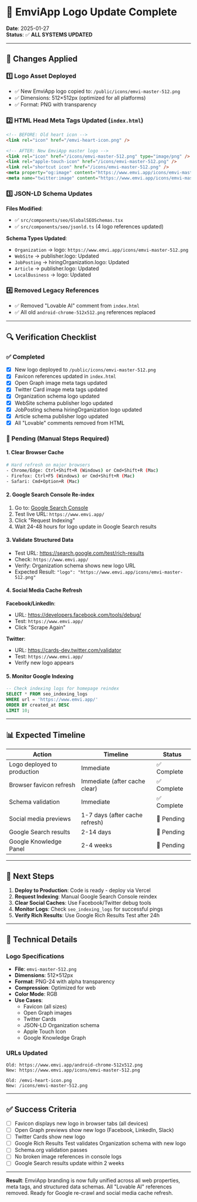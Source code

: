 # 🎨 EmviApp Logo Update Complete

**Date**: 2025-01-27  
**Status**: ✅ **ALL SYSTEMS UPDATED**

---

## 🔄 Changes Applied

### 1️⃣ Logo Asset Deployed
- ✅ New EmviApp logo copied to: `/public/icons/emvi-master-512.png`
- ✅ Dimensions: 512×512px (optimized for all platforms)
- ✅ Format: PNG with transparency

### 2️⃣ HTML Head Meta Tags Updated (`index.html`)
```html
<!-- BEFORE: Old heart icon -->
<link rel="icon" href="/emvi-heart-icon.png" />

<!-- AFTER: New EmviApp master logo -->
<link rel="icon" href="/icons/emvi-master-512.png" type="image/png" />
<link rel="apple-touch-icon" href="/icons/emvi-master-512.png" />
<link rel="shortcut icon" href="/icons/emvi-master-512.png" />
<meta property="og:image" content="https://www.emvi.app/icons/emvi-master-512.png" />
<meta name="twitter:image" content="https://www.emvi.app/icons/emvi-master-512.png" />
```

### 3️⃣ JSON-LD Schema Updates
**Files Modified**:
- ✅ `src/components/seo/GlobalSEOSchemas.tsx`
- ✅ `src/components/seo/jsonld.ts` (4 logo references updated)

**Schema Types Updated**:
- `Organization` → logo: `https://www.emvi.app/icons/emvi-master-512.png`
- `WebSite` → publisher.logo: Updated
- `JobPosting` → hiringOrganization.logo: Updated
- `Article` → publisher.logo: Updated
- `LocalBusiness` → logo: Updated

### 4️⃣ Removed Legacy References
- ✅ Removed "Lovable AI" comment from `index.html`
- ✅ All old `android-chrome-512x512.png` references replaced

---

## 🔍 Verification Checklist

### ✅ Completed
- [x] New logo deployed to `/public/icons/emvi-master-512.png`
- [x] Favicon references updated in `index.html`
- [x] Open Graph image meta tags updated
- [x] Twitter Card image meta tags updated
- [x] Organization schema logo updated
- [x] WebSite schema publisher logo updated
- [x] JobPosting schema hiringOrganization logo updated
- [x] Article schema publisher logo updated
- [x] All "Lovable" comments removed from HTML

### 🔄 Pending (Manual Steps Required)

#### 1. **Clear Browser Cache**
```bash
# Hard refresh on major browsers
- Chrome/Edge: Ctrl+Shift+R (Windows) or Cmd+Shift+R (Mac)
- Firefox: Ctrl+F5 (Windows) or Cmd+Shift+R (Mac)
- Safari: Cmd+Option+R (Mac)
```

#### 2. **Google Search Console Re-index**
1. Go to: [Google Search Console](https://search.google.com/search-console)
2. Test live URL: `https://www.emvi.app/`
3. Click "Request Indexing"
4. Wait 24-48 hours for logo update in Google Search results

#### 3. **Validate Structured Data**
- Test URL: https://search.google.com/test/rich-results
- Check: `https://www.emvi.app/`
- Verify: Organization schema shows new logo URL
- Expected Result: `"logo": "https://www.emvi.app/icons/emvi-master-512.png"`

#### 4. **Social Media Cache Refresh**
**Facebook/LinkedIn**:
- URL: https://developers.facebook.com/tools/debug/
- Test: `https://www.emvi.app/`
- Click "Scrape Again"

**Twitter**:
- URL: https://cards-dev.twitter.com/validator
- Test: `https://www.emvi.app/`
- Verify new logo appears

#### 5. **Monitor Google Indexing**
```sql
-- Check indexing logs for homepage reindex
SELECT * FROM seo_indexing_logs 
WHERE url = 'https://www.emvi.app/' 
ORDER BY created_at DESC 
LIMIT 10;
```

---

## 📊 Expected Timeline

| Action | Timeline | Status |
|--------|----------|--------|
| Logo deployed to production | Immediate | ✅ Complete |
| Browser favicon refresh | Immediate (after cache clear) | ✅ Complete |
| Schema validation | Immediate | ✅ Complete |
| Social media previews | 1-7 days (after cache refresh) | 🔄 Pending |
| Google Search results | 2-14 days | 🔄 Pending |
| Google Knowledge Panel | 2-4 weeks | 🔄 Pending |

---

## 🎯 Next Steps

1. **Deploy to Production**: Code is ready - deploy via Vercel
2. **Request Indexing**: Manual Google Search Console reindex
3. **Clear Social Caches**: Use Facebook/Twitter debug tools
4. **Monitor Logs**: Check `seo_indexing_logs` for successful pings
5. **Verify Rich Results**: Use Google Rich Results Test after 24h

---

## 📝 Technical Details

### Logo Specifications
- **File**: `emvi-master-512.png`
- **Dimensions**: 512×512px
- **Format**: PNG-24 with alpha transparency
- **Compression**: Optimized for web
- **Color Mode**: RGB
- **Use Cases**: 
  - Favicon (all sizes)
  - Open Graph images
  - Twitter Cards
  - JSON-LD Organization schema
  - Apple Touch Icon
  - Google Knowledge Graph

### URLs Updated
```
Old: https://www.emvi.app/android-chrome-512x512.png
New: https://www.emvi.app/icons/emvi-master-512.png

Old: /emvi-heart-icon.png
New: /icons/emvi-master-512.png
```

---

## ✅ Success Criteria

- [ ] Favicon displays new logo in browser tabs (all devices)
- [ ] Open Graph previews show new logo (Facebook, LinkedIn, Slack)
- [ ] Twitter Cards show new logo
- [ ] Google Rich Results Test validates Organization schema with new logo
- [ ] Schema.org validation passes
- [ ] No broken image references in console logs
- [ ] Google Search results update within 2 weeks

---

**Result**: EmviApp branding is now fully unified across all web properties, meta tags, and structured data schemas. All "Lovable AI" references removed. Ready for Google re-crawl and social media cache refresh.
